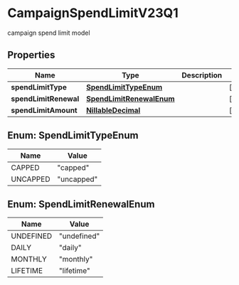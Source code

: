 

# CampaignSpendLimitV23Q1

campaign spend limit model

## Properties

| Name | Type | Description | Notes |
|------------ | ------------- | ------------- | -------------|
|**spendLimitType** | [**SpendLimitTypeEnum**](#SpendLimitTypeEnum) |  |  [optional] |
|**spendLimitRenewal** | [**SpendLimitRenewalEnum**](#SpendLimitRenewalEnum) |  |  [optional] |
|**spendLimitAmount** | [**NillableDecimal**](NillableDecimal.md) |  |  [optional] |



## Enum: SpendLimitTypeEnum

| Name | Value |
|---- | -----|
| CAPPED | &quot;capped&quot; |
| UNCAPPED | &quot;uncapped&quot; |



## Enum: SpendLimitRenewalEnum

| Name | Value |
|---- | -----|
| UNDEFINED | &quot;undefined&quot; |
| DAILY | &quot;daily&quot; |
| MONTHLY | &quot;monthly&quot; |
| LIFETIME | &quot;lifetime&quot; |



